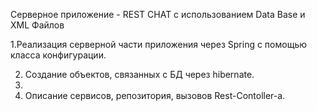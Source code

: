 Серверное приложение - REST CHAT с использованием Data Base и XML Файлов

1.Реализация серверной части приложения через Spring с помощью класса конфигурации.

2. Создание объектов, связанных с БД через hibernate.
3. 
4. Описание сервисов, репозитория,  вызовов Rest-Contoller-а. 

